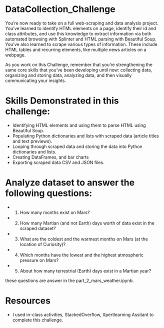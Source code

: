 # DataCollection_Challenge

You’re now ready to take on a full web-scraping and data analysis project. You’ve learned to identify HTML elements on a page, identify their id and class attributes, and use this knowledge to extract information via both automated browsing with Splinter and HTML parsing with Beautiful Soup. You’ve also learned to scrape various types of information. These include HTML tables and recurring elements, like multiple news articles on a webpage.

As you work on this Challenge, remember that you’re strengthening the same core skills that you’ve been developing until now: collecting data, organizing and storing data, analyzing data, and then visually communicating your insights.

# Skills Demonstrated in this challenge:

- Identifying HTML elements and using them to parse HTML using Beautiful Soup.
- Populating Python dictionaries and lists with scraped data (article titles and text previews).
- Looping through scraped data and storing the data into Python dictionaries and lists.
- Creating DataFrames, and bar charts
- Exporting scraped data CSV and JSON files.

# Analyze dataset to answer the following questions:

- 1. How many months exist on Mars?
- 2. How many Martian (and not Earth) days worth of data exist in the scraped dataset?
- 3. What are the coldest and the warmest months on Mars (at the location of Curiosity)?
- 4. Which months have the lowest and the highest atmospheric pressure on Mars?
- 5. About how many terrestrial (Earth) days exist in a Martian year?

these questions are answer in the part_2_mars_weather.ipynb.

# Resources
- I used in-class activities, StackedOverflow, Xpertlearning Assitant to complete this challenge. 